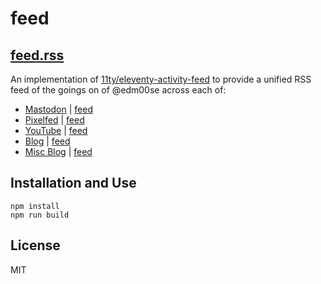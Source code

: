 # feed

## [feed.rss](https://edm00se.codes/feed/feed.rss)

An implementation of [11ty/eleventy-activity-feed](https://github.com/11ty/eleventy-activity-feed) to provide a unified RSS feed of the goings on of @edm00se across each of:

- [Mastodon](https://honk.farm/@eric) | [feed](https://honk.farm/users/eric.rss)
- [Pixelfed](https://pixelfed.social/edm00se) | [feed](https://pixelfed.social/users/edm00se.atom)
- [YouTube](https://www.youtube.com/c/edm00se) | [feed](https://www.youtube.com/feeds/videos.xml?channel_id=UC_vr254x82ZrrSFO6XgnWvg)
- [Blog](https://edm00se.io/) | [feed](https://edm00se.io/feed.atom)
- [Misc Blog](https://misc.edm00se.codes/) | [feed](https://misc.edm00se.codes/feed.xml)

## Installation and Use

```
npm install
npm run build
```

## License

MIT
